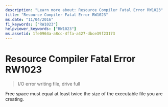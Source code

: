 ```yaml
---
description: "Learn more about: Resource Compiler Fatal Error RW1023"
title: "Resource Compiler Fatal Error RW1023"
ms.date: "11/04/2016"
f1_keywords: ["RW1023"]
helpviewer_keywords: ["RW1023"]
ms.assetid: 1fe0964a-a8cc-4ffa-a427-dbce39f23173
---
```

# Resource Compiler Fatal Error RW1023

> I/O error writing file, drive full

Free space must equal at least twice the size of the executable file you are creating.
